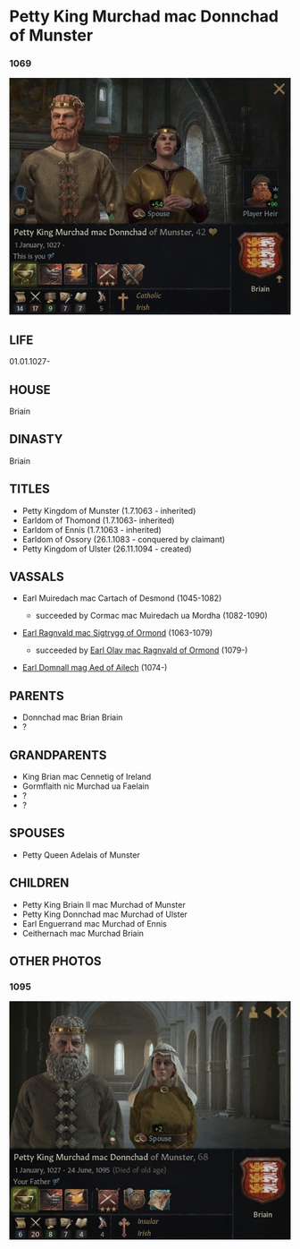 # Petty King Murchad mac Donnchad of Munster

### 1069

![murchad_mac_donnchad_1069](i/murchad_mac_donnchad_1069.jpg)

## LIFE

01.01.1027-

## HOUSE

Briain

## DINASTY

Briain

## TITLES 

- Petty Kingdom of Munster (1.7.1063 - inherited)
- Earldom of Thomond (1.7.1063- inherited)
- Earldom of Ennis (1.7.1063 - inherited)
- Earldom of Ossory (26.1.1083 - conquered by claimant)
- Petty Kingdom of Ulster (26.11.1094 - created)

## VASSALS

- Earl Muiredach mac Cartach of Desmond (1045-1082)

  - succeeded by Cormac mac Muiredach ua Mordha (1082-1090) 

- [Earl Ragnvald mac Sigtrygg of Ormond](ragnvald_mac_sigtrygg_1021.md) (1063-1079)

  - succeeded by [Earl Olav mac Ragnvald of Ormond](olav_mac_ragnvald_1066.md) (1079-)

- [Earl Domnall mag Aed of Ailech](domnall_mag_aed_1027.md) (1074-)

  

## PARENTS

- Donnchad mac Brian Briain
- ?

## GRANDPARENTS

- King Brian mac Cennetig of Ireland
- Gormflaith nic Murchad ua Faelain
- ?
- ?

## SPOUSES

- Petty Queen Adelais of Munster

## CHILDREN

- Petty King Briain II mac Murchad of Munster
- Petty King Donnchad mac Murchad of Ulster
- Earl Enguerrand mac Murchad of Ennis
- Ceithernach mac Murchad Briain

## OTHER PHOTOS

### 1095

![murchad_mac_donnchad_1095](i/murchad_mac_donnchad_1095.jpg)